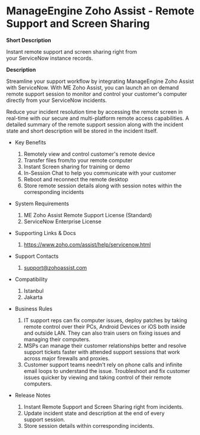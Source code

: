 # ManageEngine Zoho Assist - Remote Support and Screen Sharing

**Short Description**

Instant remote support and screen sharing right from your ServiceNow instance records.

**Description**

Streamline your support workflow by integrating ManageEngine Zoho Assist with ServiceNow. With ME Zoho Assist, you can launch an on demand remote support session to monitor and control your customer's computer directly from your ServiceNow incidents. 

Reduce your incident resolution time by accessing the remote screen in real-time with our secure and multi-platform remote access capabilities. A detailed summary of the remote support session along with the incident state and short description will be stored in the incident itself.

* Key Benefits
  1. Remotely view and control customer's remote device
  2. Transfer files from/to your remote computer
  3. Instant Screen sharing for training or demo
  4. In-Session Chat to help you communicate with your customer
  5. Reboot and reconnect the remote desktop
  6. Store remote session details along with session notes within the corresponding incidents

* System Requirements
  1. ME Zoho Assist Remote Support License (Standard)
  2. ServiceNow Enterprise License
  
* Supporting Links & Docs
  1. https://www.zoho.com/assist/help/servicenow.html
  
* Support Contacts
  1. support@zohoassist.com
  
* Compatibility
  1. Istanbul
  2. Jakarta
  
* Business Rules
  1. IT support reps can fix computer issues, deploy patches by taking remote control over their PCs, Android Devices or iOS both inside and outside LAN. They can also train users on fixing issues and managing their computers.
  2. MSPs can manage their customer relationships better and resolve support tickets faster with attended support sessions that work across major firewalls and proxies.
  3. Customer support teams needn't rely on phone calls and infinite email loops to understand the issue. Troubleshoot and fix customer issues quicker by viewing and taking control of their remote computers.

* Release Notes
  1. Instant Remote Support and Screen Sharing right from incidents.
  2. Update incident state and description at the end of every support session.
  3. Store session details within corresponding incidents.
